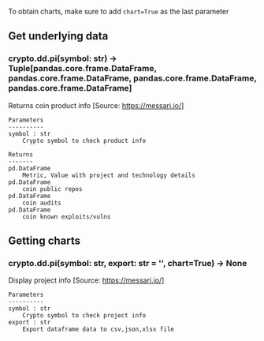 To obtain charts, make sure to add `chart=True` as the last parameter

## Get underlying data 
### crypto.dd.pi(symbol: str) -> Tuple[pandas.core.frame.DataFrame, pandas.core.frame.DataFrame, pandas.core.frame.DataFrame, pandas.core.frame.DataFrame]

Returns coin product info
    [Source: https://messari.io/]

    Parameters
    ----------
    symbol : str
        Crypto symbol to check product info

    Returns
    -------
    pd.DataFrame
        Metric, Value with project and technology details
    pd.DataFrame
        coin public repos
    pd.DataFrame
        coin audits
    pd.DataFrame
        coin known exploits/vulns

## Getting charts 
### crypto.dd.pi(symbol: str, export: str = '', chart=True) -> None

Display project info
    [Source: https://messari.io/]

    Parameters
    ----------
    symbol : str
        Crypto symbol to check project info
    export : str
        Export dataframe data to csv,json,xlsx file
